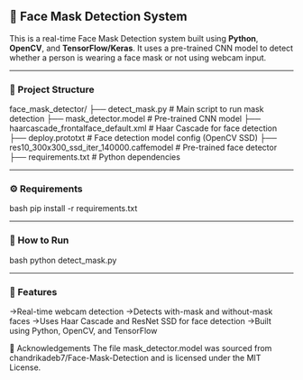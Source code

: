 ## 🧠 Face Mask Detection System

This is a real-time Face Mask Detection system built using **Python**, **OpenCV**, and **TensorFlow/Keras**. It uses a pre-trained CNN model to detect whether a person is wearing a face mask or not using webcam input.

---

### 📁 Project Structure

face_mask_detector/
├── detect_mask.py # Main script to run mask detection
├── mask_detector.model # Pre-trained CNN model
├── haarcascade_frontalface_default.xml # Haar Cascade for face detection
├── deploy.prototxt # Face detection model config (OpenCV SSD)
├── res10_300x300_ssd_iter_140000.caffemodel # Pre-trained face detector
├── requirements.txt # Python dependencies

---

### ⚙️ Requirements

bash
pip install -r requirements.txt

---

### 🚀 How to Run

bash
python detect_mask.py

---

### 📌 Features

->Real-time webcam detection
->Detects with-mask and without-mask faces
->Uses Haar Cascade and ResNet SSD for face detection
->Built using Python, OpenCV, and TensorFlow

🙏 Acknowledgements
The file mask_detector.model was sourced from chandrikadeb7/Face-Mask-Detection and is licensed under the MIT License.
